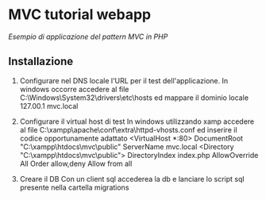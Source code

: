 # MVC tutorial webapp
_Esempio di applicazione del pattern MVC in PHP_

## Installazione
1. Configurare nel DNS locale l'URL per il test dell'applicazione.
In windows occorre accedere al file C:\Windows\System32\drivers\etc\hosts ed mappare il dominio locale 127.00.1 mvc.local

2. Configurare il virtual host di test 
In windows utilizzando xamp accedere al file C:\xampp\apache\conf\extra\httpd-vhosts.conf ed inserire il codice opportunamente adattato
<VirtualHost *:80>
    DocumentRoot "C:\xampp\htdocs\mvc\public"
    ServerName mvc.local
	<Directory "C:\xampp\htdocs\mvc\public">
		DirectoryIndex index.php
		AllowOverride All
		Order allow,deny
		Allow from all
	</Directory>
</VirtualHost>

3. Creare il DB
Con un client sql accederea la db e lanciare lo script sql presente nella cartella migrations